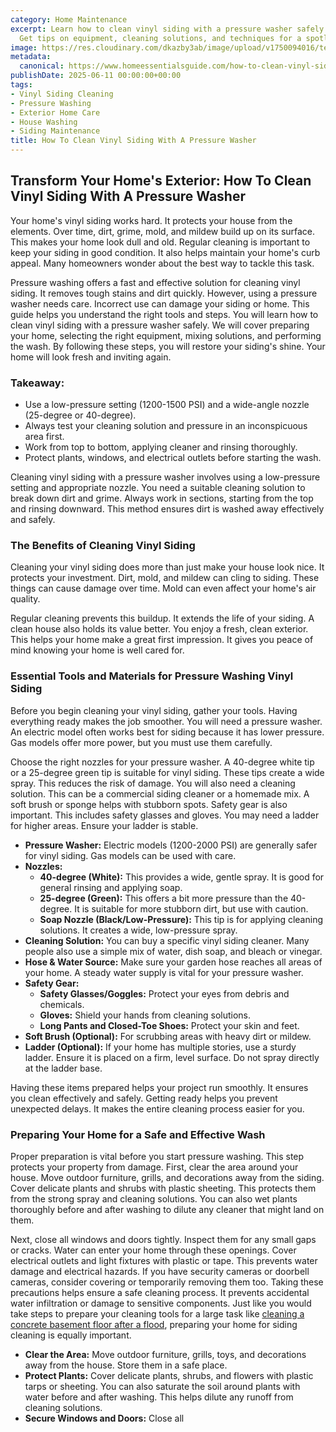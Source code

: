```yaml
---
category: Home Maintenance
excerpt: Learn how to clean vinyl siding with a pressure washer safely and effectively.
  Get tips on equipment, cleaning solutions, and techniques for a spotless home exterior.
image: https://res.cloudinary.com/dkazby3ab/image/upload/v1750094016/temp_image_1750094015_xgmqs8.webp
metadata:
  canonical: https://www.homeessentialsguide.com/how-to-clean-vinyl-siding-with-a-pressure-washer
publishDate: 2025-06-11 00:00:00+00:00
tags:
- Vinyl Siding Cleaning
- Pressure Washing
- Exterior Home Care
- House Washing
- Siding Maintenance
title: How To Clean Vinyl Siding With A Pressure Washer
---
```


## Transform Your Home's Exterior: How To Clean Vinyl Siding With A Pressure Washer

Your home's vinyl siding works hard. It protects your house from the elements. Over time, dirt, grime, mold, and mildew build up on its surface. This makes your home look dull and old. Regular cleaning is important to keep your siding in good condition. It also helps maintain your home's curb appeal. Many homeowners wonder about the best way to tackle this task.

Pressure washing offers a fast and effective solution for cleaning vinyl siding. It removes tough stains and dirt quickly. However, using a pressure washer needs care. Incorrect use can damage your siding or home. This guide helps you understand the right tools and steps. You will learn how to clean vinyl siding with a pressure washer safely. We will cover preparing your home, selecting the right equipment, mixing solutions, and performing the wash. By following these steps, you will restore your siding's shine. Your home will look fresh and inviting again.

### Takeaway:

*   Use a low-pressure setting (1200-1500 PSI) and a wide-angle nozzle (25-degree or 40-degree).
*   Always test your cleaning solution and pressure in an inconspicuous area first.
*   Work from top to bottom, applying cleaner and rinsing thoroughly.
*   Protect plants, windows, and electrical outlets before starting the wash.

Cleaning vinyl siding with a pressure washer involves using a low-pressure setting and appropriate nozzle. You need a suitable cleaning solution to break down dirt and grime. Always work in sections, starting from the top and rinsing downward. This method ensures dirt is washed away effectively and safely.

### The Benefits of Cleaning Vinyl Siding

Cleaning your vinyl siding does more than just make your house look nice. It protects your investment. Dirt, mold, and mildew can cling to siding. These things can cause damage over time. Mold can even affect your home's air quality.

Regular cleaning prevents this buildup. It extends the life of your siding. A clean house also holds its value better. You enjoy a fresh, clean exterior. This helps your home make a great first impression. It gives you peace of mind knowing your home is well cared for.

### Essential Tools and Materials for Pressure Washing Vinyl Siding

Before you begin cleaning your vinyl siding, gather your tools. Having everything ready makes the job smoother. You will need a pressure washer. An electric model often works best for siding because it has lower pressure. Gas models offer more power, but you must use them carefully.

Choose the right nozzles for your pressure washer. A 40-degree white tip or a 25-degree green tip is suitable for vinyl siding. These tips create a wide spray. This reduces the risk of damage. You will also need a cleaning solution. This can be a commercial siding cleaner or a homemade mix. A soft brush or sponge helps with stubborn spots. Safety gear is also important. This includes safety glasses and gloves. You may need a ladder for higher areas. Ensure your ladder is stable.

*   **Pressure Washer:** Electric models (1200-2000 PSI) are generally safer for vinyl siding. Gas models can be used with care.
*   **Nozzles:**
    *   **40-degree (White):** This provides a wide, gentle spray. It is good for general rinsing and applying soap.
    *   **25-degree (Green):** This offers a bit more pressure than the 40-degree. It is suitable for more stubborn dirt, but use with caution.
    *   **Soap Nozzle (Black/Low-Pressure):** This tip is for applying cleaning solutions. It creates a wide, low-pressure spray.
*   **Cleaning Solution:** You can buy a specific vinyl siding cleaner. Many people also use a simple mix of water, dish soap, and bleach or vinegar.
*   **Hose & Water Source:** Make sure your garden hose reaches all areas of your home. A steady water supply is vital for your pressure washer.
*   **Safety Gear:**
    *   **Safety Glasses/Goggles:** Protect your eyes from debris and chemicals.
    *   **Gloves:** Shield your hands from cleaning solutions.
    *   **Long Pants and Closed-Toe Shoes:** Protect your skin and feet.
*   **Soft Brush (Optional):** For scrubbing areas with heavy dirt or mildew.
*   **Ladder (Optional):** If your home has multiple stories, use a sturdy ladder. Ensure it is placed on a firm, level surface. Do not spray directly at the ladder base.

Having these items prepared helps your project run smoothly. It ensures you clean effectively and safely. Getting ready helps you prevent unexpected delays. It makes the entire cleaning process easier for you.

### Preparing Your Home for a Safe and Effective Wash

Proper preparation is vital before you start pressure washing. This step protects your property from damage. First, clear the area around your house. Move outdoor furniture, grills, and decorations away from the siding. Cover delicate plants and shrubs with plastic sheeting. This protects them from the strong spray and cleaning solutions. You can also wet plants thoroughly before and after washing to dilute any cleaner that might land on them.

Next, close all windows and doors tightly. Inspect them for any small gaps or cracks. Water can enter your home through these openings. Cover electrical outlets and light fixtures with plastic or tape. This prevents water damage and electrical hazards. If you have security cameras or doorbell cameras, consider covering or temporarily removing them too. Taking these precautions helps ensure a safe cleaning process. It prevents accidental water infiltration or damage to sensitive components. Just like you would take steps to prepare your cleaning tools for a large task like [cleaning a concrete basement floor after a flood](https://homeessentialsguide.com/how-to-clean-concrete-basement-floor-after-a-flood), preparing your home for siding cleaning is equally important.

*   **Clear the Area:** Move outdoor furniture, grills, toys, and decorations away from the house. Store them in a safe place.
*   **Protect Plants:** Cover delicate plants, shrubs, and flowers with plastic tarps or sheeting. You can also saturate the soil around plants with water before and after washing. This helps dilute any runoff from cleaning solutions.
*   **Secure Windows and Doors:** Close all